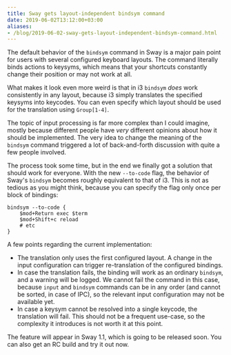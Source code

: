 ```yaml
---
title: Sway gets layout-independent bindsym command
date: 2019-06-02T13:12:00+03:00
aliases:
- /blog/2019-06-02-sway-gets-layout-independent-bindsym-command.html
---
```

The default behavior of the `bindsym` command in Sway is a major pain point for users with several configured keyboard layouts. The command literally binds actions to keysyms, which means that your shortcuts constantly change their position or may not work at all.

<!--more-->

What makes it look even more weird is that in i3 `bindsym` _does_ work consistently in any layout, because i3 simply translates the specified keysyms into keycodes. You can even specify which layout should be used for the translation using `Group[1-4]`.

The topic of input processing is far more complex than I could imagine, mostly because different people have _very_ different opinions about how it should be implemented. The very idea to change the meaning of the `bindsym` command triggered a lot of back-and-forth discussion with quite a few people involved.

The process took some time, but in the end we finally got a solution that should work for everyone. With the new `--to-code` flag, the behavior of Sway's `bindsym` becomes roughly equivalent to that of i3. This is not as tedious as you might think, because you can specify the flag only once per block of bindings:

```
bindsym --to-code {
    $mod+Return exec $term
    $mod+Shift+c reload
    # etc
}
```

A few points regarding the current implementation:

* The translation only uses the first configured layout. A change in the input configuration can trigger re-translation of the configured bindings.
* In case the translation fails, the binding will work as an ordinary `bindsym`, and a warning will be logged. We cannot fail the command in this case, because `input` and `bindsym` commands can be in any order (and cannot be sorted, in case of IPC), so the relevant input configuration may not be available yet.
* In case a keysym cannot be resolved into a single keycode, the translation will fail. This should not be a frequent use-case, so the complexity it introduces is not worth it at this point.

The feature will appear in Sway 1.1, which is going to be released soon. You can also get an RC build and try it out now.
